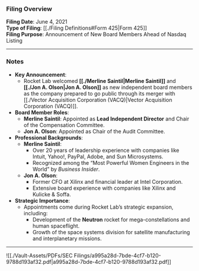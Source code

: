 ### Filing Overview

**Filing Date**: June 4, 2021  
**Type of Filing**: [[./Filing Definitions#Form 425|Form 425]]  
**Filing Purpose**: Announcement of New Board Members Ahead of Nasdaq Listing

---
### Notes

- **Key Announcement**:
    - Rocket Lab welcomed **[[./Merline Saintil|Merline Saintil]]** and **[[./Jon A. Olson|Jon A. Olson]]** as new independent board members as the company prepared to go public through its merger with [[./Vector Acquisition Corporation (VACQ)|Vector Acquisition Corporation (VACQ)]].
- **Board Member Roles**:
    - **Merline Saintil**: Appointed as **Lead Independent Director** and Chair of the Compensation Committee.
    - **Jon A. Olson**: Appointed as Chair of the Audit Committee.
- **Professional Backgrounds**:
    - **Merline Saintil**:
        - Over 20 years of leadership experience with companies like Intuit, Yahoo!, PayPal, Adobe, and Sun Microsystems.
        - Recognized among the “Most Powerful Women Engineers in the World” by _Business Insider_.
    - **Jon A. Olson**:
        - Former CFO at Xilinx and financial leader at Intel Corporation.
        - Extensive board experience with companies like Xilinx and Kulicke & Soffa.
- **Strategic Importance**:
    - Appointments come during Rocket Lab’s strategic expansion, including:
        - Development of the **Neutron** rocket for mega-constellations and human spaceflight.
        - Growth of the space systems division for satellite manufacturing and interplanetary missions.

---
![[./Vault-Assets/PDFs/SEC Filings/a995a28d-7bde-4cf7-b120-9788d193af32.pdf|a995a28d-7bde-4cf7-b120-9788d193af32.pdf]]
